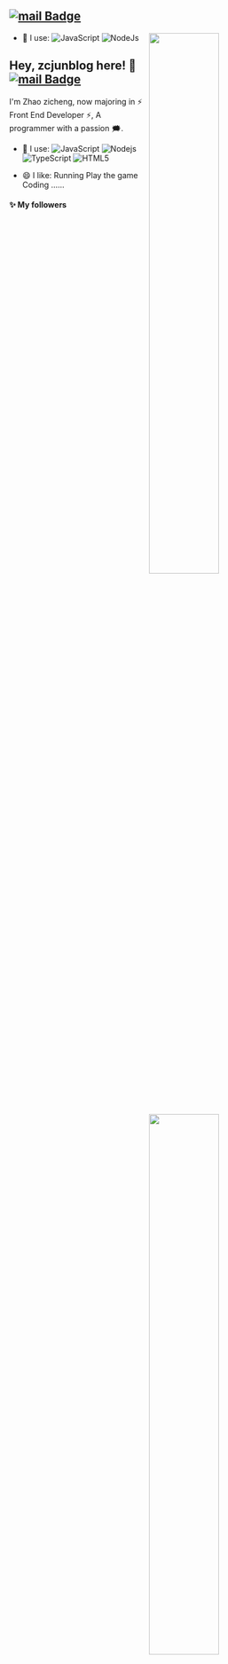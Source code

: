 ## [![mail Badge](https://img.shields.io/badge/Email-i@zcjun.com-brightgreen)](mailto:i@zcjun.com)

<img align="right" width="50%" src="https://github-readme-stats.vercel.app/api?username=zcjunblog&theme=dark&show_icons=true">

- 🚀 I use:
  ![JavaScript](https://img.shields.io/badge/-JavaScript-black?style=plastic&logo=javascript)
  ![NodeJs](https://img.shields.io/badge/-NodeJs-8fcfd1?style=plastic&logo=NodeJs)


## Hey, zcjunblog here! :wave:   [![mail Badge](https://img.shields.io/badge/-i@zcjun.com-c14438?style=plastic&logo=Mail.Ru&logoColor=white&link=mailto:i@zcjun.com)](mailto:gonorth@qq.com)


<img align="right" width="50%" src="https://github-readme-stats.vercel.app/api?username=zcjunblog&theme=dark&show_icons=true">

I'm Zhao zicheng, now majoring in ⚡ Front End Developer ⚡, A programmer with a passion 🗯️.

- 🚀 I use:
  ![JavaScript](https://img.shields.io/badge/-JavaScript-black?style=plastic&logo=javascript)
  ![Nodejs](https://img.shields.io/badge/-Node.js-8fcfd1?style=plastic&logo=Node.js)
  ![TypeScript](https://img.shields.io/badge/-TypeScript-blue?style=plastic&logo=TypeScript)
  ![HTML5](https://img.shields.io/badge/-HTML5-yellow?style=plastic&logo=HTML5)
 
- 😄 I like:
  Running
  Play the game
  Coding
  ......

  
#### :sparkles: My followers

<!--START_SECTION:top-followers-->
<table>
  <tr>
    <td align="center">
      <a href="https://github.com/aitchouyz">
        <img src="https://avatars.githubusercontent.com/u/5944171" width="100px;" alt="aitchouyz"/>
      </a>
      <br />
      <a href="https://github.com/aitchouyz">aitchouyz</a>
    </td>
    <td align="center">
      <a href="https://github.com/shui4">
        <img src="https://avatars2.githubusercontent.com/u/40482524" width="100px;" alt="shui4"/>
      </a>
      <br />
      <a href="https://github.com/shui4">shui4</a>
    </td>
    <td align="center">
      <a href="https://github.com/fluffyrita">
        <img src="https://avatars2.githubusercontent.com/u/59192498" width="100px;" alt="fluffyrita"/>
      </a>
      <br />
      <a href="https://github.com/fluffyrita">testcurry</a>
    </td>
    <td align="center">
      <a href="https://github.com/testcurry">
        <img src="https://avatars2.githubusercontent.com/u/56303991" width="100px;" alt="testcurry"/>
      </a>
      <br />
      <a href="https://github.com/testcurry">testcurry</a>
    </td>
    <td align="center">
      <a href="https://github.com/mozc">
        <img src="https://avatars2.githubusercontent.com/u/11436906" width="100px;" alt="mozc"/>
      </a>
      <br />
      <a href="https://github.com/mozc">mozc</a>
    </td>
    <td align="center">
      <a href="https://github.com/youchai1990">
        <img src="https://avatars2.githubusercontent.com/u/30426203" width="100px;" alt="youchai1990"/>
      </a>
      <br />
      <a href="https://github.com/youchai1990">youchai1990</a>
    </td>
    <td align="center">
      <a href="https://github.com/lxtx021">
        <img src="https://avatars2.githubusercontent.com/u/6000515" width="100px;" alt="	lxtx021"/>
      </a>
      <br />
      <a href="https://github.com/lxtx021">lxtx021</a>
    </td>
  </tr>
  <tr>
    <td align="center">
      <a href="https://github.com/jay-mars">
        <img src="https://avatars2.githubusercontent.com/u/58627914" width="100px;" alt="jay-mars"/>
      </a>
      <br />
      <a href="https://github.com/jay-mars">M4RS</a>
    </td>
    <td align="center">
      <a href="https://github.com/CoderLFYue">
        <img src="https://avatars2.githubusercontent.com/u/15118096" width="100px;" alt="CoderLFYue"/>
      </a>
      <br />
      <a href="https://github.com/CoderLFYue">龙峰</a>
    </td>
    <td align="center">
      <a href="https://github.com/guyansheng">
        <img src="https://avatars2.githubusercontent.com/u/58406224" width="100px;" alt="guyansheng"/>
      </a>
      <br />
      <a href="https://github.com/guyansheng">guyansheng</a>
    </td>
    <td align="center">
      <a href="https://github.com/wonsukii">
        <img src="https://avatars2.githubusercontent.com/u/43467884" width="100px;" alt="wonsukii"/>
      </a>
      <br />
      <a href="https://github.com/wonsukii">wonsukii</a>
    </td>
    <td align="center">
      <a href="https://github.com/LexsionLee">
        <img src="https://avatars2.githubusercontent.com/u/10875417" width="100px;" alt="LexsionLee"/>
      </a>
      <br />
      <a href="https://github.com/LexsionLee">LexsionLee</a>
    </td>
  </tr>
</table>
<!--END_SECTION:top-followers-->

#### :bar_chart: Weekly development breakdown

<!--START_SECTION:waka-->
```text
JavaScript   9 hrs 49 mins   ███████▒░░░░░░░░░░░░░░░░░   28.84 % 
Html         4 hrs 25 mins   █████▓░░░░░░░░░░░░░░░░░░░   23.18 % 
NodeJs       3 hrs 37 mins   ████▓░░░░░░░░░░░░░░░░░░░░   19.01 % 
TypeScript   2 hrs 43 mins   ███▓░░░░░░░░░░░░░░░░░░░░░   14.33 % 
Other        49 mins         █░░░░░░░░░░░░░░░░░░░░░░░░   04.32 % 
```
<!--END_SECTION:waka-->



